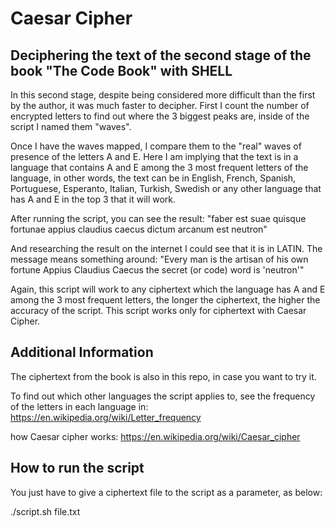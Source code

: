 # Caesar Cipher

## Deciphering the text of the second stage of the book "The Code Book" with SHELL

In this second stage, despite being considered more difficult than the first by the author, it was much faster to decipher. First I count the number of encrypted letters to find out where the 3 biggest peaks are, inside of the script I named them "waves".

Once I have the waves mapped, I compare them to the "real" waves of presence of the letters A and E.
Here I am implying that the text is in a language that contains A and E among the 3 most frequent letters of the language, in other words, the text can be in English, French, Spanish, Portuguese, Esperanto, Italian, Turkish, Swedish or any other language that has A and E in the top 3 that it will work.

After running the script, you can see the result:
"faber est suae quisque fortunae appius claudius caecus dictum arcanum est neutron"

And researching the result on the internet I could see that it is in LATIN.
The message means something around:
"Every man is the artisan of his own fortune Appius Claudius Caecus the secret (or code) word is 'neutron'"

Again, this script will work to any ciphertext which the language has A and E among the 3 most frequent letters, the longer the ciphertext, the higher the accuracy of the script.
This script works only for ciphertext with Caesar Cipher.

## Additional Information 

The ciphertext from the book is also in this repo, in case you want to try it.

To find out which other languages the script applies to, see the frequency of the letters in each language in:
https://en.wikipedia.org/wiki/Letter_frequency

how Caesar cipher works: 
https://en.wikipedia.org/wiki/Caesar_cipher

## How to run the script

You just have to give a ciphertext file to the script as a parameter, as below:

./script.sh file.txt

